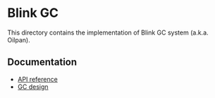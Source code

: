 # Blink GC

This directory contains the implementation of Blink GC system (a.k.a. Oilpan).

## Documentation

* [API reference](BlinkGCAPIReference.md)
* [GC design](BlinkGCDesign.md)
